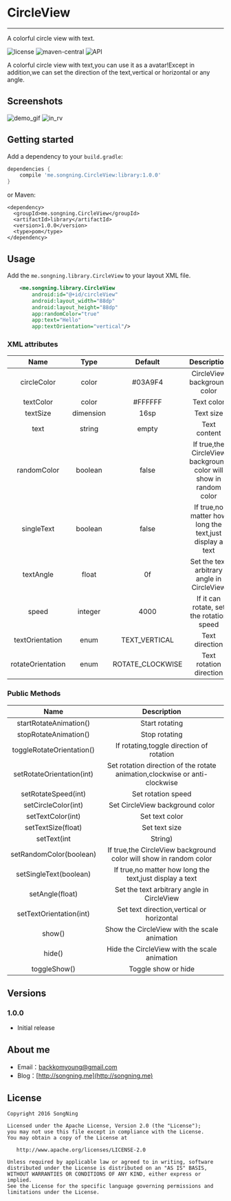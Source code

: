 # CircleView #
---------------
A colorful circle view with text.

![license](https://img.shields.io/badge/license-Apache%202.0-blue.svg)
![maven-central](https://img.shields.io/badge/maven--central-1.0.0-brightgreen.svg)
![API](https://img.shields.io/badge/API-14%2B-green.svg)

A colorful circle view with text,you can use it as a avatar!Except in addition,we can set the direction of the text,vertical or horizontal or any angle.

## Screenshots ##

![demo_gif](http://ofp4swv4i.bkt.clouddn.com/demo_gif.gif) 
![in_rv](http://ofp4swv4i.bkt.clouddn.com/in_rv.png)

## Getting started ##

Add a dependency to your `build.gradle`:

```groovy
dependencies {
    compile 'me.songning.CircleView:library:1.0.0'
}
```

or Maven:

```
<dependency>
  <groupId>me.songning.CircleView</groupId>
  <artifactId>library</artifactId>
  <version>1.0.0</version>
  <type>pom</type>
</dependency>
```

## Usage ##

Add the `me.songning.library.CircleView` to your layout XML file.

```xml
    <me.songning.library.CircleView
        android:id="@+id/circleView"
        android:layout_width="88dp"
        android:layout_height="88dp"
        app:randomColor="true"
        app:text="Hello"
        app:textOrientation="vertical"/>
```

### XML attributes ###

| Name | Type | Default | Description |
|:----:|:----:|:-------:|:-----------:|
|circleColor|color|#03A9F4|CircleView background color|
|textColor|color|#FFFFFF|Text color|
|textSize|dimension|16sp|Text size|
|text|string|empty|Text content|
|randomColor|boolean|false|If true,the CircleView background color will show in random color|
|singleText|boolean|false|If true,no matter how long the text,just display a text|
|textAngle|float|0f|Set the text arbitrary angle in CircleView|
|speed|integer|4000|If it can rotate, set the rotation speed|
|textOrientation|enum|TEXT_VERTICAL|Text direction|
|rotateOrientation|enum|ROTATE_CLOCKWISE|Text rotation direction|

### Public Methods ###

| Name | Description |
|:----:|:-----------:|
|startRotateAnimation()|Start rotating|
|stopRotateAnimation()|Stop rotating|
|toggleRotateOrientation()|If rotating,toggle direction of rotation|
|setRotateOrientation(int)|Set rotation direction of the rotate animation,clockwise or anti-clockwise|
|setRotateSpeed(int)|Set rotation speed|
|setCircleColor(int)|Set CircleView background color|
|setTextColor(int)|Set text color|
|setTextSize(float)|Set text size|
|setText(int|String)|Set text content|
|setRandomColor(boolean)|If true,the CircleView background color will show in random color|
|setSingleText(boolean)|If true,no matter how long the text,just display a text|
|setAngle(float)|Set the text arbitrary angle in CircleView|
|setTextOrientation(int)|Set text direction,vertical or horizontal|
|show()|Show the CircleView with the scale animation|
|hide()|Hide the CircleView with the scale animation|
|toggleShow()|Toggle show or hide|

## Versions ##

### 1.0.0 ###
* Initial release

## About me ##

* Email：[backkomyoung@gmail.com]()
* Blog：[http://songning.me](http://songning.me)

## License ##

```
Copyright 2016 SongNing

Licensed under the Apache License, Version 2.0 (the "License");
you may not use this file except in compliance with the License.
You may obtain a copy of the License at

   http://www.apache.org/licenses/LICENSE-2.0

Unless required by applicable law or agreed to in writing, software
distributed under the License is distributed on an "AS IS" BASIS,
WITHOUT WARRANTIES OR CONDITIONS OF ANY KIND, either express or implied.
See the License for the specific language governing permissions and
limitations under the License.
```
